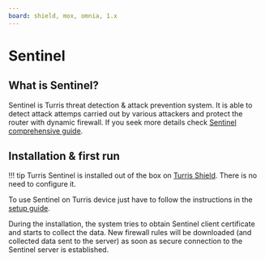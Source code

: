 ```yaml
---
board: shield, mox, omnia, 1.x
---
```

# Sentinel

## What is Sentinel?
Sentinel is Turris threat detection & attack prevention system. It is able
to detect attack attemps carried out by various attackers and protect the
router with dynamic firewall. If you seek more details check [Sentinel comprehensive guide](../sentinel/intro.md).

## Installation & first run

!!! tip
    Turris Sentinel is installed out of the box on [Turris
    Shield](../../models/#turris-shield). There is no need to configure it.

To use Sentinel on Turris device just have to follow the instructions in the
[setup guide](../sentinel/setup.md).

During the installation, the system tries to obtain Sentinel client
certificate and starts to collect the data. New firewall rules
will be downloaded (and collected data sent to the server) as soon as secure
connection to the Sentinel server is established.
